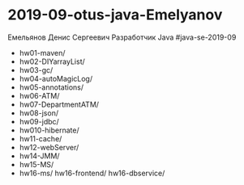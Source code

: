 # 2019-09-otus-java-Emelyanov


Емельянов Денис Сергеевич
Разработчик Java
#java-se-2019-09

* hw01-maven/
* hw02-DIYarrayList/
* hw03-gc/
* hw04-autoMagicLog/
* hw05-annotations/
* hw06-ATM/
* hw07-DepartmentATM/
* hw08-json/
* hw09-jdbc/
* hw010-hibernate/
* hw11-cache/
* hw12-webServer/
* hw14-JMM/
* hw15-MS/
* hw16-ms/ hw16-frontend/ hw16-dbservice/ 


